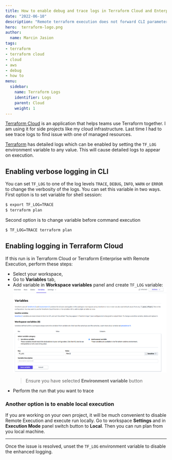 ```yaml
---
title: How to enable debug and trace logs in Terraform Cloud and Enterprise
date: "2022-06-10"
description: "Remote terraform execution does not forward CLI parameters. This post covers how to do this."
hero:  terraform-logo.png
author:
  name: Marcin Jasion
tags:
- terraform
- terraform cloud
- cloud
- aws
- debug
- how to
menu:
  sidebar:
    name: Terraform Logs
    identifier: Logs
    parent: Cloud
    weight: 1
---
```

[Terraform Cloud](https://cloud.hashicorp.com/products/terraform) is an application that helps teams use Terraform together. I am using it for side projects like my cloud infrastructure. Last time I had to see trace logs to find issue with one of managed resources.

[Terraform](https://www.terraform.io/) has detailed logs which can be enabled by setting the `TF_LOG` environment variable to any value. This will cause detailed logs to appear on execution.

## Enabling verbose logging in CLI

You can set `TF_LOG` to one of the log levels `TRACE`, `DEBUG`, `INFO`, `WARN` or `ERROR` to change the verbosity of the logs. You can set this variable in two ways. First option is to set variable for shell session:

```bash
$ export TF_LOG=TRACE
$ terraform plan
```
Second option is to change variable before command execution
```bash
$ TF_LOG=TRACE terraform plan
```

## Enabling logging in Terraform Cloud
If this run is in Terraform Cloud or Terraform Enterprise with Remote Execution, perform these steps:

* Select your workspace,
* Go to **Variables** tab,
* Add variable in **Workspace variables** panel and create `TF_LOG` variable:
  ![Workspace Variables](workspace_variables.png)
  > Ensure you have selected **Environment variable** button  
* Perform the run that you want to trace

### Another option is to enable local execution
If you are working on your own project, it will be much convenient to disable Remote Execution and execute run locally. Go to workspace **Settings** and in **Execution Mode** panel switch button to **Local**.  Then you can run plan from you local machine.

* * *
Once the issue is resolved, unset the `TF_LOG` environment variable to disable the enhanced logging.

